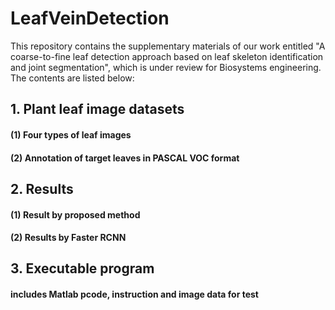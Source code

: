 # LeafVeinDetection

This repository contains the supplementary materials of our work entitled "A coarse-to-fine leaf detection approach based on leaf skeleton identification and joint segmentation", which is under review for Biosystems engineering.
The contents are listed below:
## 1. Plant leaf image datasets
#### (1) Four types of leaf images
#### (2) Annotation of target leaves in PASCAL VOC format
## 2. Results
####  (1) Result by proposed method 
####  (2) Results by Faster RCNN
## 3. Executable program
#### includes Matlab pcode, instruction and image data for test

